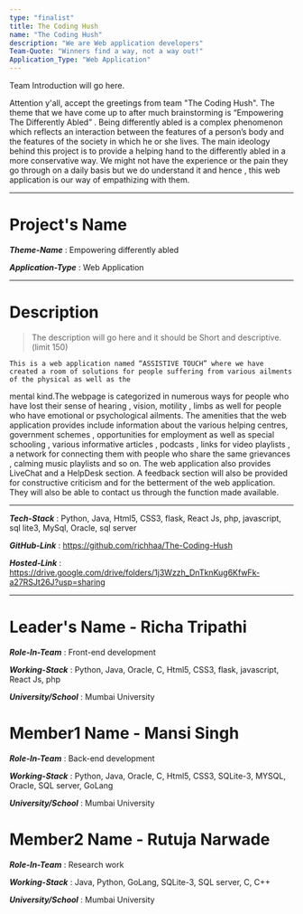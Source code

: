 ```yaml
---
type: "finalist"                   
title: The Coding Hush
name: "The Coding Hush"
description: "We are Web application developers"
Team-Quote: "Winners find a way, not a way out!"
Application_Type: "Web Application"
---
```


Team Introduction will go here.

Attention y'all, accept the greetings from team "The Coding Hush". The theme that we have come up to after much brainstorming is 
“Empowering The Differently Abled” . Being differently abled is a complex phenomenon which reflects an 
interaction between the features of a person’s body and the features of the society in which he or she lives.
 The main ideology behind this project is to provide a helping hand to the differently abled in a more conservative way.
 We might not have the experience or the pain they go through on a daily basis but we do understand it and hence , this web application is our way of empathizing with them.


---

# Project's Name

_**Theme-Name**_ : Empowering differently abled

_**Application-Type**_ :   Web Application

---

# Description

> The description will go here and it should be Short and descriptive. (limit 150)

    This is a web application named “ASSISTIVE TOUCH” where we have created a room of solutions for people suffering from various ailments of the physical as well as the 
mental kind.The webpage is categorized in numerous ways for people who have lost their sense of hearing , vision, motility , limbs as well for people who have emotional
or psychological ailments.  The amenities that the web application provides include information about the various helping centres, government schemes , opportunities for
employment as well as special schooling , various informative articles , podcasts , links for video playlists , a network for connecting them with people who share the same
grievances , calming music playlists and so on.
	The web application also provides LiveChat and a HelpDesk section. A feedback section will also be provided for constructive criticism and for the betterment of the 
  web application. They will also be able to contact us through the function made available.


---

_**Tech-Stack**_  :   Python, Java, Html5, CSS3, flask, React Js, php, javascript, sql lite3, MySql, Oracle, sql server 


_**GitHub-Link**_ :   https://github.com/richhaa/The-Coding-Hush

_**Hosted-Link**_ :   https://drive.google.com/drive/folders/1j3Wzzh_DnTknKug6KfwFk-a27RSJt26J?usp=sharing


---


# Leader's Name - Richa Tripathi

_**Role-In-Team**_  : Front-end development

_**Working-Stack**_ : Python, Java, Oracle, C, Html5, CSS3, flask, javascript, React Js, php

_**University/School**_ : Mumbai University


# Member1 Name - Mansi Singh

_**Role-In-Team**_  : Back-end development

_**Working-Stack**_ : Python, Java, Oracle, C, Html5, CSS3, SQLite-3, MYSQL, Oracle, SQL server, GoLang


_**University/School**_ : Mumbai University




# Member2 Name - Rutuja Narwade

_**Role-In-Team**_  : Research work

_**Working-Stack**_ : Java, Python, GoLang, SQLite-3, SQL server, C, C++ 


_**University/School**_ : Mumbai University




